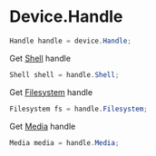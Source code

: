 # Device.Handle
``` csharp
Handle handle = device.Handle;
```
Get [Shell](https://github.com/NeroXc92/AdbSharp/blob/main/Shell.md) handle
``` csharp
Shell shell = handle.Shell;
```
Get [Filesystem](https://github.com/NeroXc92/AdbSharp/blob/main/Filesystem.md) handle
``` csharp
Filesystem fs = handle.Filesystem;
```
Get [Media](https://github.com/NeroXc92/AdbSharp/blob/main/Media.md) handle
``` csharp
Media media = handle.Media;
```